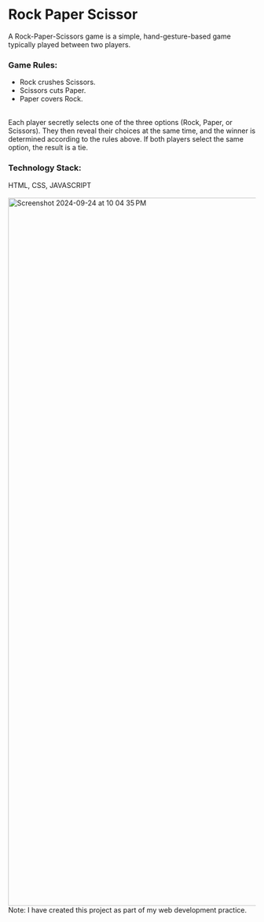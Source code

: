 <h1>Rock Paper Scissor</h1>
A Rock-Paper-Scissors game is a simple, hand-gesture-based game typically played between two players.
<h3>Game Rules:</h3>
<ul>
  <li>Rock crushes Scissors.</li>
  <li>Scissors cuts Paper.</li>
  <li>Paper covers Rock.</li>
</ul>
<br>Each player secretly selects one of the three options (Rock, Paper, or Scissors). They then reveal their choices at the same time, and the winner is determined according to the rules above. If both players select the same option, the result is a tie.
<h3>Technology Stack:</h3>
HTML, CSS, JAVASCRIPT
<br>
<br>
<img width="1440" alt="Screenshot 2024-09-24 at 10 04 35 PM" src="https://github.com/user-attachments/assets/9a6473c0-3740-4a7e-bab7-c019f14cc4a7">
<br> Note: I have created this project as part of my web development practice.
